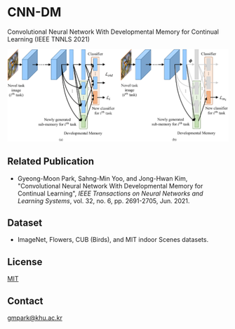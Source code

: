 # CNN-DM
Convolutional Neural Network With Developmental Memory for Continual Learning (IEEE TNNLS 2021)

![Image](./structure.PNG)

## Related Publication
* Gyeong-Moon Park, Sahng-Min Yoo, and Jong-Hwan Kim, "Convolutional Neural Network With Developmental Memory for Continual Learning", *IEEE Transactions on Neural Networks and Learning Systems*, vol. 32, no. 6, pp. 2691-2705, Jun. 2021.

## Dataset
* ImageNet, Flowers, CUB (Birds), and MIT indoor Scenes datasets.

## License
[MIT](https://github.com/angular/angular.js/blob/master/LICENSE)

## Contact
gmpark@khu.ac.kr

<!---```python
def test()
    pass
```